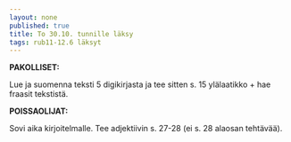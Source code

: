```yaml
---
layout: none
published: true
title: To 30.10. tunnille läksy
tags: rub11-12.6 läksyt
---
```

**PAKOLLISET:**

Lue ja suomenna teksti 5 digikirjasta ja tee sitten s. 15 ylälaatikko + hae fraasit tekstistä.

**POISSAOLIJAT:**

Sovi aika kirjoitelmalle. Tee adjektiivin s. 27-28 (ei s. 28 alaosan tehtävää).